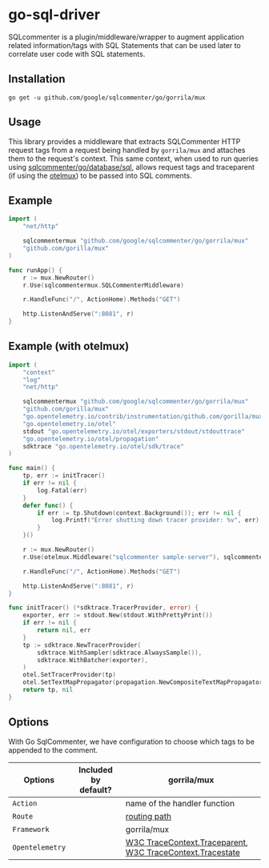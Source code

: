 # go-sql-driver

SQLcommenter is a plugin/middleware/wrapper to augment application related information/tags with SQL Statements that can be used later to correlate user code with SQL statements.

## Installation

```shell
go get -u github.com/google/sqlcommenter/go/gorrila/mux
```

## Usage

This library provides a middleware that extracts SQLCommenter HTTP request tags from a request being handled by `gorrila/mux` and attaches them to the request's context. This same context, when used to run queries using [sqlcommenter/go/database/sql](../../database/sql/README.md), allows request tags and traceparent (if using the [otelmux](https://github.com/open-telemetry/opentelemetry-go-contrib/tree/main/instrumentation/github.com/gorilla/mux/otelmux)) to be passed into SQL comments.


## Example

```go
import (
    "net/http"

    sqlcommentermux "github.com/google/sqlcommenter/go/gorrila/mux"
    "github.com/gorilla/mux"
)

func runApp() {
    r := mux.NewRouter()
    r.Use(sqlcommentermux.SQLCommenterMiddleware)

    r.HandleFunc("/", ActionHome).Methods("GET")

    http.ListenAndServe(":8081", r)
}
```

## Example (with otelmux)

```go
import (
    "context"
    "log"
    "net/http"

    sqlcommentermux "github.com/google/sqlcommenter/go/gorrila/mux"
    "github.com/gorilla/mux"
    "go.opentelemetry.io/contrib/instrumentation/github.com/gorilla/mux/otelmux"
    "go.opentelemetry.io/otel"
    stdout "go.opentelemetry.io/otel/exporters/stdout/stdouttrace"
    "go.opentelemetry.io/otel/propagation"
    sdktrace "go.opentelemetry.io/otel/sdk/trace"
)

func main() {
    tp, err := initTracer()
    if err != nil {
        log.Fatal(err)
    }
    defer func() {
        if err := tp.Shutdown(context.Background()); err != nil {
            log.Printf("Error shutting down tracer provider: %v", err)
        }
    }()

    r := mux.NewRouter()
    r.Use(otelmux.Middleware("sqlcommenter sample-server"), sqlcommentermux.SQLCommenterMiddleware)

    r.HandleFunc("/", ActionHome).Methods("GET")

    http.ListenAndServe(":8081", r)
}

func initTracer() (*sdktrace.TracerProvider, error) {
    exporter, err := stdout.New(stdout.WithPrettyPrint())
    if err != nil {
        return nil, err
    }
    tp := sdktrace.NewTracerProvider(
        sdktrace.WithSampler(sdktrace.AlwaysSample()),
        sdktrace.WithBatcher(exporter),
    )
    otel.SetTracerProvider(tp)
    otel.SetTextMapPropagator(propagation.NewCompositeTextMapPropagator(propagation.TraceContext{}, propagation.Baggage{}))
    return tp, nil
}
```

## Options

With Go SqlCommenter, we have configuration to choose which tags to be appended to the comment.

| Options         | Included by default? | gorrila/mux                                                                                                                                                                     |
| --------------- | -------------------- | ---------------------------------------------------------------------------------------------------------------------------------------------------------------------------- |
| `Action`        |                      | name of the handler function                                                                                                                        |
| `Route`         |                      | [routing path](https://pkg.go.dev/github.com/gorilla/mux#Route.GetPathTemplate)                                                                                             |
| `Framework`     |                      | gorrila/mux                                                                                                                                      |
| `Opentelemetry` |                      | [W3C TraceContext.Traceparent](https://www.w3.org/TR/trace-context/#traceparent-field), [W3C TraceContext.Tracestate](https://www.w3.org/TR/trace-context/#tracestate-field) |
